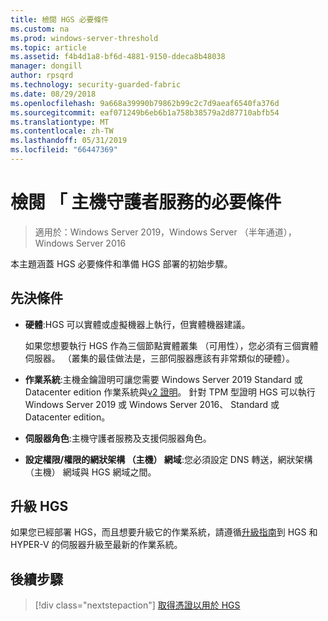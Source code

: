 ```yaml
---
title: 檢閱 HGS 必要條件
ms.custom: na
ms.prod: windows-server-threshold
ms.topic: article
ms.assetid: f4b4d1a8-bf6d-4881-9150-ddeca8b48038
manager: dongill
author: rpsqrd
ms.technology: security-guarded-fabric
ms.date: 08/29/2018
ms.openlocfilehash: 9a668a39990b79862b99c2c7d9aeaf6540fa376d
ms.sourcegitcommit: eaf071249b6eb6b1a758b38579a2d87710abfb54
ms.translationtype: MT
ms.contentlocale: zh-TW
ms.lasthandoff: 05/31/2019
ms.locfileid: "66447369"
---
```

# <a name="review-prerequisites-for-the-host-guardian-service"></a>檢閱 「 主機守護者服務的必要條件

>適用於：Windows Server 2019，Windows Server （半年通道），Windows Server 2016


本主題涵蓋 HGS 必要條件和準備 HGS 部署的初始步驟。

## <a name="prerequisites"></a>先決條件 

-   **硬體**:HGS 可以實體或虛擬機器上執行，但實體機器建議。

    如果您想要執行 HGS 作為三個節點實體叢集 （可用性），您必須有三個實體伺服器。 （叢集的最佳做法是，三部伺服器應該有非常類似的硬體）。
  
-   **作業系統**:主機金鑰證明可讓您需要 Windows Server 2019 Standard 或 Datacenter edition 作業系統與[v2 證明](guarded-fabric-tpm-trusted-attestation-capturing-hardware.md#versioned-attestation-policies)。 針對 TPM 型證明 HGS 可以執行 Windows Server 2019 或 Windows Server 2016、 Standard 或 Datacenter edition。

-   **伺服器角色**:主機守護者服務及支援伺服器角色。

-   **設定權限/權限的網狀架構 （主機） 網域**:您必須設定 DNS 轉送，網狀架構 （主機） 網域與 HGS 網域之間。 
    
## <a name="upgrading-hgs"></a>升級 HGS

如果您已經部署 HGS，而且想要升級它的作業系統，請遵循[升級指南](guarded-fabric-upgrade-to-2019.md)到 HGS 和 HYPER-V 的伺服器升級至最新的作業系統。

## <a name="next-step"></a>後續步驟

> [!div class="nextstepaction"]
> [取得憑證以用於 HGS](guarded-fabric-obtain-certs.md)